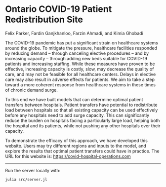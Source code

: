 # Ontario COVID-19 Patient Redistribution Site
Felix Parker, Fardin Ganjkhanloo, Farzin Ahmadi, and Kimia Ghobadi

The COVID-19 pandemic has put a significant strain on healthcare systems around the globe. To mitigate the pressure, healthcare facilities responded by reducing demand – through canceling elective procedures – and by increasing capacity – through adding new beds suitable for COVID-19 patients and increasing staffing. While these measures have proven to be effective, increasing capacity is costly, slow, may decrease the quality of care, and may not be feasible for all healthcare centers. Delays in elective care may also result in adverse effects for patients. We aim to take a step toward a more coherent response from healthcare systems in these times of chronic demand surge.

To this end we have built models that can determine optimal patient transfers between hospitals. Patient transfers have potential to redistribute load between hospitals so that all existing capacity can be used effectively before any hospitals need to add surge capacity. This can significantly reduce the burden on hospitals facing a particularly large load, helping both the hospital and its patients, while not pushing any other hospitals over their capacity.

To demonstrate the efficacy of this approach, we have developed this website. Users may try different regions and inputs to the model, and explore the results that optimal patient transfers could have in practice.
The URL for this website is: https://covid-hospital-operations.com

---

Run the server locally with:
```
julia src/server.jl
```
